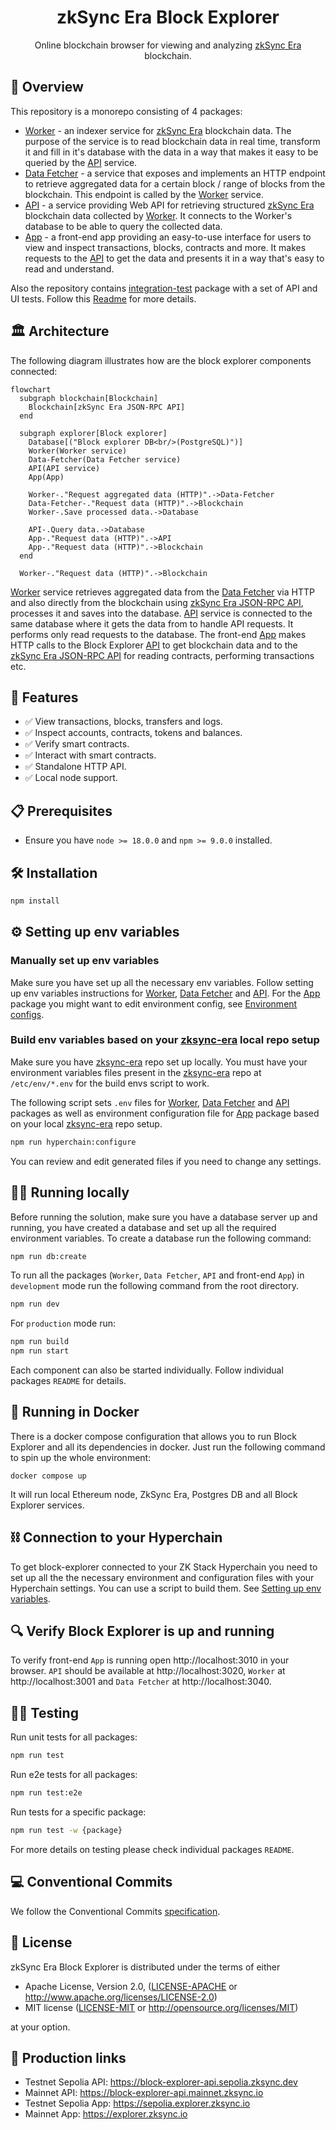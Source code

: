 <h1 align="center">zkSync Era Block Explorer</h1>

<p align="center">Online blockchain browser for viewing and analyzing <a href="https://zksync.io">zkSync Era</a> blockchain.</p>

## 📌 Overview
This repository is a monorepo consisting of 4 packages:
- [Worker](./packages/worker) - an indexer service for [zkSync Era](https://zksync.io) blockchain data. The purpose of the service is to read blockchain data in real time, transform it and fill in it's database with the data in a way that makes it easy to be queried by the [API](./packages/api) service.
- [Data Fetcher](./packages/data-fetcher) - a service that exposes and implements an HTTP endpoint to retrieve aggregated data for a certain block / range of blocks from the blockchain. This endpoint is called by the [Worker](./packages/worker) service.
- [API](./packages/api) - a service providing Web API for retrieving structured [zkSync Era](https://zksync.io) blockchain data collected by [Worker](./packages/worker). It connects to the Worker's database to be able to query the collected data.
- [App](./packages/app) - a front-end app providing an easy-to-use interface for users to view and inspect transactions, blocks, contracts and more. It makes requests to the [API](./packages/api) to get the data and presents it in a way that's easy to read and understand.

Also the repository contains [integration-test](./packages/integration-tests) package with a set of API and UI tests. Follow this [Readme](./packages/integration-tests/README.md) for more details.

## 🏛 Architecture
The following diagram illustrates how are the block explorer components connected:

```mermaid
flowchart
  subgraph blockchain[Blockchain]
    Blockchain[zkSync Era JSON-RPC API]
  end

  subgraph explorer[Block explorer]
    Database[("Block explorer DB<br/>(PostgreSQL)")]
    Worker(Worker service)
    Data-Fetcher(Data Fetcher service)
    API(API service)
    App(App)
    
    Worker-."Request aggregated data (HTTP)".->Data-Fetcher
    Data-Fetcher-."Request data (HTTP)".->Blockchain
    Worker-.Save processed data.->Database

    API-.Query data.->Database
    App-."Request data (HTTP)".->API
    App-."Request data (HTTP)".->Blockchain
  end

  Worker-."Request data (HTTP)".->Blockchain
```

[Worker](./packages/worker) service retrieves aggregated data from the [Data Fetcher](./packages/data-fetcher) via HTTP and also directly from the blockchain using [zkSync Era JSON-RPC API](https://era.zksync.io/docs/api/api.html), processes it and saves into the database. [API](./packages/api) service is connected to the same database where it gets the data from to handle API requests. It performs only read requests to the database. The front-end [App](./packages/app) makes HTTP calls to the Block Explorer [API](./packages/api) to get blockchain data and to the [zkSync Era JSON-RPC API](https://era.zksync.io/docs/api/api.html) for reading contracts, performing transactions etc.

## 🚀 Features

- ✅ View transactions, blocks, transfers and logs.
- ✅ Inspect accounts, contracts, tokens and balances.
- ✅ Verify smart contracts.
- ✅ Interact with smart contracts.
- ✅ Standalone HTTP API.
- ✅ Local node support.

## 📋 Prerequisites

- Ensure you have `node >= 18.0.0` and `npm >= 9.0.0` installed.

## 🛠 Installation

```bash
npm install
```

## ⚙️ Setting up env variables

### Manually set up env variables
Make sure you have set up all the necessary env variables. Follow setting up env variables instructions for [Worker](./packages/worker#setting-up-env-variables), [Data Fetcher](./packages/data-fetcher#setting-up-env-variables) and [API](./packages/api#setting-up-env-variables). For the [App](./packages/app) package you might want to edit environment config, see [Environment configs](./packages/app#environment-configs).

### Build env variables based on your [zksync-era](https://github.com/matter-labs/zksync-era) local repo setup
Make sure you have [zksync-era](https://github.com/matter-labs/zksync-era) repo set up locally. You must have your environment variables files present in the [zksync-era](https://github.com/matter-labs/zksync-era) repo at `/etc/env/*.env` for the build envs script to work.

The following script sets `.env` files for [Worker](./packages/worker), [Data Fetcher](./packages/data-fetcher) and [API](./packages/api) packages as well as environment configuration file for [App](./packages/app) package based on your local [zksync-era](https://github.com/matter-labs/zksync-era) repo setup.
```bash
npm run hyperchain:configure
```
You can review and edit generated files if you need to change any settings.

## 👨‍💻 Running locally

Before running the solution, make sure you have a database server up and running, you have created a database and set up all the required environment variables.
To create a database run the following command:
```bash
npm run db:create
```

To run all the packages (`Worker`, `Data Fetcher`, `API` and front-end `App`) in `development` mode run the following command from the root directory.
```bash
npm run dev
```

For `production` mode run:
```bash
npm run build
npm run start
```

Each component can also be started individually. Follow individual packages `README` for details.

## 🐳 Running in Docker
There is a docker compose configuration that allows you to run Block Explorer and all its dependencies in docker. Just run the following command to spin up the whole environment:
```
docker compose up
```
It will run local Ethereum node, ZkSync Era, Postgres DB and all Block Explorer services.

## ⛓️ Connection to your Hyperchain
To get block-explorer connected to your ZK Stack Hyperchain you need to set up all the the necessary environment and configuration files with your Hyperchain settings. You can use a script to build them. See [Setting up env variables](#%EF%B8%8F-setting-up-env-variables).

## 🔍 Verify Block Explorer is up and running

To verify front-end `App` is running open http://localhost:3010 in your browser. `API` should be available at http://localhost:3020, `Worker` at http://localhost:3001 and `Data Fetcher` at http://localhost:3040.

## 🕵️‍♂️ Testing
Run unit tests for all packages:
```bash
npm run test
```
Run e2e tests for all packages:
```bash
npm run test:e2e
```
Run tests for a specific package:
```bash
npm run test -w {package}
```
For more details on testing please check individual packages `README`.

## 💻 Conventional Commits
We follow the Conventional Commits [specification](https://www.conventionalcommits.org/en/v1.0.0/#specification).

## 📘 License
zkSync Era Block Explorer is distributed under the terms of either

- Apache License, Version 2.0, ([LICENSE-APACHE](LICENSE-APACHE) or <http://www.apache.org/licenses/LICENSE-2.0>)
- MIT license ([LICENSE-MIT](LICENSE-MIT) or <http://opensource.org/licenses/MIT>)

at your option.

## 🔗 Production links
- Testnet Sepolia API: https://block-explorer-api.sepolia.zksync.dev
- Mainnet API: https://block-explorer-api.mainnet.zksync.io
- Testnet Sepolia App: https://sepolia.explorer.zksync.io
- Mainnet App: https://explorer.zksync.io
